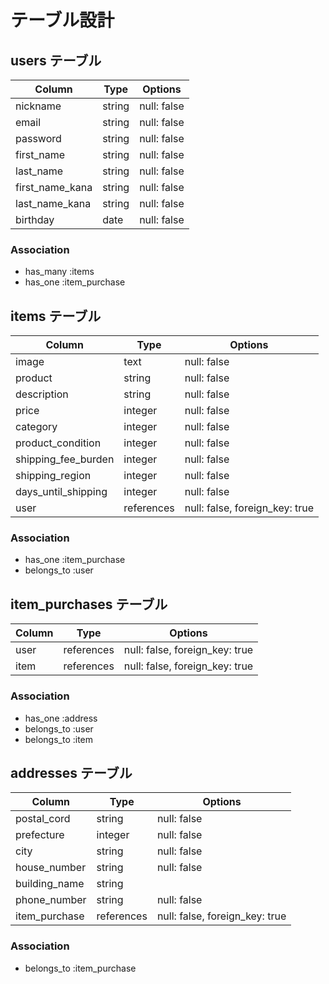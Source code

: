 # テーブル設計

## users テーブル

| Column          | Type    | Options     |
| --------------- | ------  | ----------- |
| nickname        | string  | null: false |
| email           | string  | null: false |
| password        | string  | null: false |
| first_name      | string  | null: false |
| last_name       | string  | null: false |
| first_name_kana | string  | null: false |
| last_name_kana  | string  | null: false |
| birthday        | date    | null: false |

### Association

- has_many :items
- has_one  :item_purchase

## items テーブル

| Column              | Type       | Options                        |
| ------------------- | ---------- | ------------------------------ |
| image               | text       | null: false                    |
| product             | string     | null: false                    |
| description         | string     | null: false                    |
| price               | integer    | null: false                    |
| category            | integer    | null: false                    |
| product_condition   | integer    | null: false                    |
| shipping_fee_burden | integer    | null: false                    |
| shipping_region     | integer    | null: false                    |
| days_until_shipping | integer    | null: false                    |
| user                | references | null: false, foreign_key: true |

### Association

- has_one    :item_purchase
- belongs_to :user

## item_purchases テーブル

| Column    | Type       | Options                        |
| --------- | ---------- | ------------------------------ |
| user      | references | null: false, foreign_key: true |
| item      | references | null: false, foreign_key: true |

### Association

- has_one    :address
- belongs_to :user
- belongs_to :item

## addresses テーブル

| Column          | Type       | Options                        |
| --------------  | ---------- | ------------------------------ |
| postal_cord     | string     | null: false                    |
| prefecture      | integer    | null: false                    |
| city            | string     | null: false                    |
| house_number    | string     | null: false                    |
| building_name   | string     |
| phone_number    | string     | null: false                    |
| item_purchase   | references | null: false, foreign_key: true |

### Association

- belongs_to :item_purchase